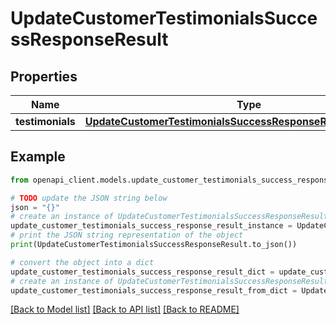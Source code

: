 # UpdateCustomerTestimonialsSuccessResponseResult


## Properties

Name | Type | Description | Notes
------------ | ------------- | ------------- | -------------
**testimonials** | [**UpdateCustomerTestimonialsSuccessResponseResultTestimonials**](UpdateCustomerTestimonialsSuccessResponseResultTestimonials.md) |  | 

## Example

```python
from openapi_client.models.update_customer_testimonials_success_response_result import UpdateCustomerTestimonialsSuccessResponseResult

# TODO update the JSON string below
json = "{}"
# create an instance of UpdateCustomerTestimonialsSuccessResponseResult from a JSON string
update_customer_testimonials_success_response_result_instance = UpdateCustomerTestimonialsSuccessResponseResult.from_json(json)
# print the JSON string representation of the object
print(UpdateCustomerTestimonialsSuccessResponseResult.to_json())

# convert the object into a dict
update_customer_testimonials_success_response_result_dict = update_customer_testimonials_success_response_result_instance.to_dict()
# create an instance of UpdateCustomerTestimonialsSuccessResponseResult from a dict
update_customer_testimonials_success_response_result_from_dict = UpdateCustomerTestimonialsSuccessResponseResult.from_dict(update_customer_testimonials_success_response_result_dict)
```
[[Back to Model list]](../README.md#documentation-for-models) [[Back to API list]](../README.md#documentation-for-api-endpoints) [[Back to README]](../README.md)


